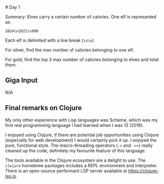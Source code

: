 # Day 1

Summary: Elves carry a certain number of calories. One elf is represented as:

`1024\n2021\n998`

Each elf is delimited with a line break (`\n\n`)

For silver, find the max number of calories belonging to one elf.

For gold, find the top 3 max number of calories belonging to elves and total them.

## Giga Input 

N/A

## Final remarks on Clojure

My only other experience with Lisp languages was Scheme, which was my first real programming language I had learned when I was 13 (2016).

I enjoyed using Clojure, if there are potential job opportunities using Clojure (especially for web development) I would certainly pick it up. I enjoyed the pure, functional style. The macro-threading operators (`->` and `->>`) really cleaned up the code, definitely my favourite feature of this language.

The tools available in the Clojure ecosystem are a delight to use. The `clojure` homebrew packages includes a REPL environment and interpreter. There is an open-source performant LSP server available at https://clojure-lsp.io.

